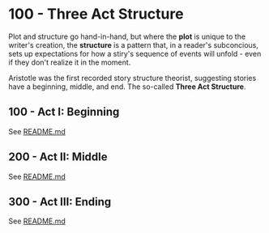 # 100 - Three Act Structure

Plot and structure go hand-in-hand, but where the **plot** is unique to the writer's creation, the **structure** is a pattern that, in a reader's subconcious, sets up expectations for how a stiry's sequence of events will unfold - even if they don't realize it in the moment.

Aristotle was the first recorded story structure theorist, suggesting stories have a beginning, middle, and end. The so-called **Three Act Structure**.

## 100 - Act I: Beginning

See [README.md](./100/README.md)

## 200 - Act II: Middle

See [README.md](./200/README.md)

## 300 - Act III: Ending

See [README.md](./300/README.md)